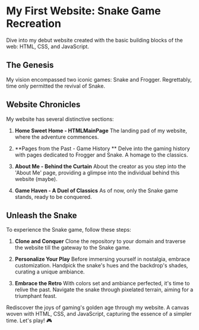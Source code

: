 # **My First Website: Snake Game Recreation**

Dive into my debut website created with the basic building blocks of the web: HTML, CSS, and JavaScript.

## **The Genesis**

My vision encompassed two iconic games: Snake and Frogger. Regrettably, time only permitted the revival of Snake.

## **Website Chronicles**

My website has several distinctive sections:

1. **Home Sweet Home - HTMLMainPage**
   The landing pad of my website, where the adventure commences.

2. **Pages from the Past - Game History **
   Delve into the gaming history with pages dedicated to Frogger and Snake. A homage to the classics.

3. **About Me - Behind the Curtain**
   About the creator as you step into the 'About Me' page, providing a glimpse into the individual behind this website (maybe).

4. **Game Haven - A Duel of Classics**
   As of now, only the Snake game stands, ready to be conquered.

## **Unleash the Snake**

To experience the Snake game, follow these steps:

1. **Clone and Conquer**
   Clone the repository to your domain and traverse the website till the gateway to the Snake game.

2. **Personalize Your Play**
   Before immersing yourself in nostalgia, embrace customization. Handpick the snake's hues and the backdrop's shades, curating a unique ambiance.

3. **Embrace the Retro**
   With colors set and ambiance perfected, it's time to relive the past. Navigate the snake through pixelated terrain, aiming for a triumphant feast.

Rediscover the joys of gaming's golden age through my website. A canvas woven with HTML, CSS, and JavaScript, capturing the essence of a simpler time. Let's play! 🎮
